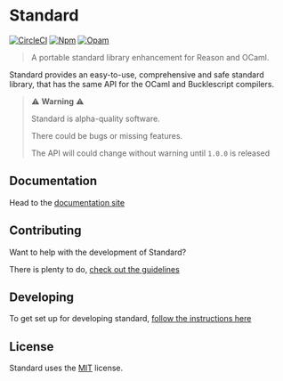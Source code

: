 # Standard

[![CircleCI](https://circleci.com/gh/Dean177/reason-standard.svg?style=shield)](https://circleci.com/gh/Dean177/reason-standard)
[![Npm](https://badge.fury.io/js/reason-standard.svg)](https://www.npmjs.com/package/reason-standard)
[![Opam](https://img.shields.io/badge/opam_package-0.1.0--alpha.1-brightgreen)](https://opam.ocaml.org/packages/reason-standard)

> A portable standard library enhancement for Reason and OCaml.

Standard provides an easy-to-use, comprehensive and safe standard library, that has the same API for the OCaml and Bucklescript compilers.

> ⚠️ **Warning** ⚠️
>
> Standard is alpha-quality software. 
>
> There could be bugs or missing features.
>
> The API will could change without warning until `1.0.0` is released

## Documentation

Head to the [documentation site](https://reason-standard.netlify.com)

## Contributing

Want to help with the development of Standard?

There is plenty to do, [check out the guidelines](docs/contributing.md)

## Developing

To get set up for developing standard, [follow the instructions here](docs/developing.md)

## License

Standard uses the [MIT](./LICENSE) license.
